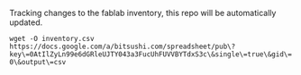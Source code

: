Tracking changes to the fablab inventory, this repo will be automatically updated.

`wget -O inventory.csv https://docs.google.com/a/bitsushi.com/spreadsheet/pub\?key\=0AtIlZyLn99e6dGRleUJTY043a3FucUhFUVVBYTdxS3c\&single\=true\&gid\=0\&output\=csv`

